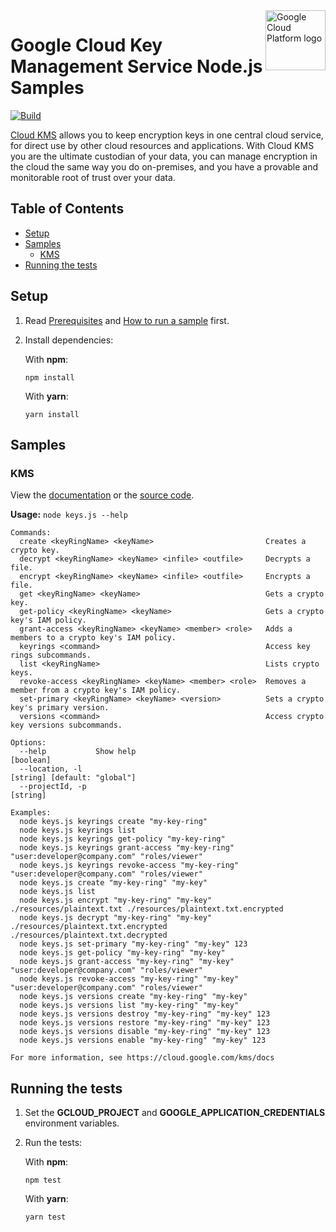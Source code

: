 <img src="https://avatars2.githubusercontent.com/u/2810941?v=3&s=96" alt="Google Cloud Platform logo" title="Google Cloud Platform" align="right" height="96" width="96"/>

# Google Cloud Key Management Service Node.js Samples

[![Build](https://storage.googleapis.com/cloud-docs-samples-badges/GoogleCloudPlatform/nodejs-docs-samples/nodejs-docs-samples-kms.svg)]()

[Cloud KMS](https://cloud.google.com/kms/docs/) allows you to keep encryption keys in one central cloud service, for direct use by other cloud resources and applications. With Cloud KMS you are the ultimate custodian of your data, you can manage encryption in the cloud the same way you do on-premises, and you have a provable and monitorable root of trust over your data.

## Table of Contents

* [Setup](#setup)
* [Samples](#samples)
  * [KMS](#kms)
* [Running the tests](#running-the-tests)

## Setup

1.  Read [Prerequisites][prereq] and [How to run a sample][run] first.
1.  Install dependencies:

    With **npm**:

        npm install

    With **yarn**:

        yarn install

[prereq]: ../README.md#prerequisities
[run]: ../README.md#how-to-run-a-sample

## Samples

### KMS

View the [documentation][kms_0_docs] or the [source code][kms_0_code].

__Usage:__ `node keys.js --help`

```
Commands:
  create <keyRingName> <keyName>                         Creates a crypto key.
  decrypt <keyRingName> <keyName> <infile> <outfile>     Decrypts a file.
  encrypt <keyRingName> <keyName> <infile> <outfile>     Encrypts a file.
  get <keyRingName> <keyName>                            Gets a crypto key.
  get-policy <keyRingName> <keyName>                     Gets a crypto key's IAM policy.
  grant-access <keyRingName> <keyName> <member> <role>   Adds a members to a crypto key's IAM policy.
  keyrings <command>                                     Access key rings subcommands.
  list <keyRingName>                                     Lists crypto keys.
  revoke-access <keyRingName> <keyName> <member> <role>  Removes a member from a crypto key's IAM policy.
  set-primary <keyRingName> <keyName> <version>          Sets a crypto key's primary version.
  versions <command>                                     Access crypto key versions subcommands.

Options:
  --help           Show help                                                                                   [boolean]
  --location, -l                                                                            [string] [default: "global"]
  --projectId, -p                                                                                               [string]

Examples:
  node keys.js keyrings create "my-key-ring"
  node keys.js keyrings list
  node keys.js keyrings get-policy "my-key-ring"
  node keys.js keyrings grant-access "my-key-ring" "user:developer@company.com" "roles/viewer"
  node keys.js keyrings revoke-access "my-key-ring" "user:developer@company.com" "roles/viewer"
  node keys.js create "my-key-ring" "my-key"
  node keys.js list
  node keys.js encrypt "my-key-ring" "my-key" ./resources/plaintext.txt ./resources/plaintext.txt.encrypted
  node keys.js decrypt "my-key-ring" "my-key" ./resources/plaintext.txt.encrypted ./resources/plaintext.txt.decrypted
  node keys.js set-primary "my-key-ring" "my-key" 123
  node keys.js get-policy "my-key-ring" "my-key"
  node keys.js grant-access "my-key-ring" "my-key" "user:developer@company.com" "roles/viewer"
  node keys.js revoke-access "my-key-ring" "my-key" "user:developer@company.com" "roles/viewer"
  node keys.js versions create "my-key-ring" "my-key"
  node keys.js versions list "my-key-ring" "my-key"
  node keys.js versions destroy "my-key-ring" "my-key" 123
  node keys.js versions restore "my-key-ring" "my-key" 123
  node keys.js versions disable "my-key-ring" "my-key" 123
  node keys.js versions enable "my-key-ring" "my-key" 123

For more information, see https://cloud.google.com/kms/docs
```

[kms_0_docs]: https://cloud.google.com/kms/docs
[kms_0_code]: keys.js

## Running the tests

1.  Set the **GCLOUD_PROJECT** and **GOOGLE_APPLICATION_CREDENTIALS** environment variables.

1.  Run the tests:

    With **npm**:

        npm test

    With **yarn**:

        yarn test
